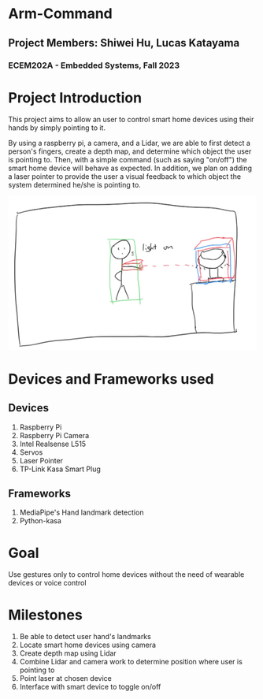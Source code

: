 # Arm-Command
## Project Members: Shiwei Hu, Lucas Katayama
### ECEM202A - Embedded Systems, Fall 2023


# Project Introduction

This project aims to allow an user to control smart home devices using their hands by simply pointing to it.

By using a raspberry pi, a camera, and a Lidar, we are able to first detect a person's fingers, create a depth map, and determine which object the user is pointing to. Then, with a simple command (such as saying "on/off") the smart home device will behave as expected. In addition, we plan on adding a laser pointer to provide the user a visual feedback to which object the system determined he/she is pointing to.

![Screenshot](image1.png)


# Devices and Frameworks used

## Devices
1. Raspberry Pi
2. Raspberry Pi Camera
3. Intel Realsense L515
4. Servos
5. Laser Pointer
6. TP-Link Kasa Smart Plug

## Frameworks
1. MediaPipe's Hand landmark detection
2. Python-kasa

# Goal
Use gestures only to control home devices without the need of wearable devices or voice control

# Milestones
1. Be able to detect user hand's landmarks
2. Locate smart home devices using camera
3. Create depth map using Lidar
4. Combine Lidar and camera work to determine position where user is pointing to
5. Point laser at chosen device
6. Interface with smart device to toggle on/off

